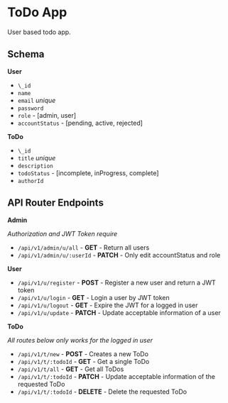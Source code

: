 # **ToDo App**

User based todo app.

## Schema

**User**

-   `\_id`
-   `name`
-   `email` _unique_
-   `password`
-   `role` - [admin, user]
-   `accountStatus` - [pending, active, rejected]

**ToDo**

-   `\_id`
-   `title` _unique_
-   `description`
-   `todoStatus` - [incomplete, inProgress, complete]
-   `authorId`

## API Router Endpoints

**Admin**

_Authorization and JWT Token require_

-   `/api/v1/admin/u/all` - **GET** - Return all users
-   `/api/v1/admin/u/:userId` - **PATCH** - Only edit accountStatus and role

**User**

-   `/api/v1/u/register` - **POST** - Register a new user and return a JWT token
-   `/api/v1/u/login` - **GET** - Login a user by JWT token
-   `/api/v1/u/logout` - **GET** - Expire the JWT for a logged in user
-   `/api/v1/u/update` - **PATCH** - Update acceptable information of a user

**ToDo**

_All routes below only works for the logged in user_

-   `/api/v1/t/new` - **POST** - Creates a new ToDo
-   `/api/v1/t/:todoId` - **GET** - Get a single ToDo
-   `/api/v1/t/all` - **GET** - Get all ToDos
-   `/api/v1/t/:todoId` - **PATCH** - Update acceptable information of the requested ToDo
-   `/api/v1/t/:todoId` - **DELETE** - Delete the requested ToDo

